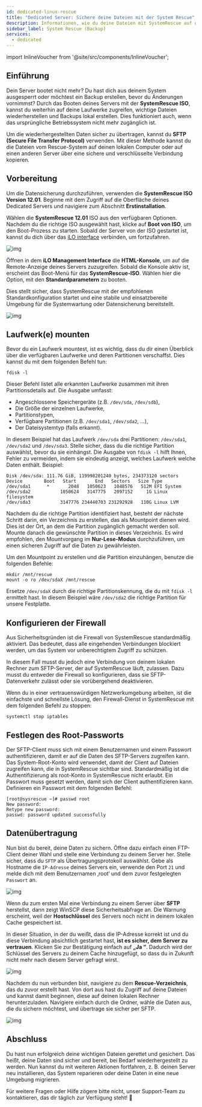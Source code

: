 ```yaml
---
id: dedicated-linux-rescue
title: "Dedicated Server: Sichere deine Dateien mit der System Rescue"
description: Informationen, wie du deine Dateien mit SystemRescue auf deinem Dedicated Server von ZAP-Hosting sichern kannst - ZAP-Hosting.com Dokumentation
sidebar_label: System Rescue (Backup)
services:
  - dedicated
---
```


import InlineVoucher from '@site/src/components/InlineVoucher';

## Einführung

Dein Server bootet nicht mehr? Du hast dich aus deinem System ausgesperrt oder möchtest ein Backup erstellen, bevor du Änderungen vornimmst?
Durch das Booten deines Servers mit der **SystemRescue ISO**, kannst du weiterhin auf deine Laufwerke zugreifen, wichtige Dateien wiederherstellen und Backups lokal erstellen. Dies funktioniert auch, wenn das ursprüngliche Betriebssystem nicht mehr zugänglich ist.

Um die wiederhergestellten Daten sicher zu übertragen, kannst du **SFTP (Secure File Transfer Protocol)** verwenden. Mit dieser Methode kannst du die Dateien vom Rescue-System auf deinen lokalen Computer oder auf einen anderen Server über eine sichere und verschlüsselte Verbindung kopieren.

<InlineVoucher />



## Vorbereitung
Um die Datensicherung durchzuführen, verwenden die **SystemRescue ISO Version 12.01**. Beginne mit dem Zugriff auf die Oberfläche deines Dedicated Servers und navigiere zum Abschnitt **Erstinstallation**.

Wählen die **SystemRescue 12.01** ISO aus den verfügbaren Optionen. Nachdem du die richtige ISO ausgewählt hast, klicke auf **Boot von ISO**, um den Boot-Prozess zu starten. Sobald der Server von der ISO gestartet ist, kannst du dich über das [iLO interface](dedicated-ilo.md) verbinden, um fortzufahren.

![img](https://screensaver01.zap-hosting.com/index.php/s/L35tCT8zJ4riTko/preview)



Öffnen in dem **iLO Management Interface** die **HTML-Konsole**, um auf die Remote-Anzeige deines Servers zuzugreifen. Sobald die Konsole aktiv ist, erscheint das Boot-Menü für das **SystemRescue-ISO**. Wählen hier die Option, mit den **Standardparametern** zu booten.

Dies stellt sicher, dass SystemRescue mit der empfohlenen Standardkonfiguration startet und eine stabile und einsatzbereite Umgebung für die Systemwartung oder Datensicherung bereitstellt.

![img](https://screensaver01.zap-hosting.com/index.php/s/gzLJxw9FWZs4AJ7/download)


## Laufwerk(e) mounten

Bevor du ein Laufwerk mountest, ist es wichtig, dass du dir einen Überblick über die verfügbaren Laufwerke und deren Partitionen verschaffst. Dies kannst du mit dem folgenden Befehl tun:

```
fdisk -l
```

Dieser Befehl listet alle erkannten Laufwerke zusammen mit ihren Partitionsdetails auf. Die Ausgabe umfasst:

- Angeschlossene Speichergeräte (z.B. `/dev/sda`, `/dev/sdb`),
- Die Größe der einzelnen Laufwerke,
- Partitionstypen,
- Verfügbare Partitionen (z.B. `/dev/sda1`, `/dev/sda2`, ...),
- Der Dateisystemtyp (falls erkannt).

In diesem Beispiel hat das Laufwerk `/dev/sda` drei Partitionen: `/dev/sda1`, `/dev/sda2` und `/dev/sda3`. Stelle sicher, dass du die richtige Partition auswählst, bevor du sie einhängst. Die Ausgabe von `fdisk -l` hilft Ihnen, Fehler zu vermeiden, indem sie eindeutig anzeigt, welches Laufwerk welche Daten enthält. Beispiel:

```
Disk /dev/sda: 111.76 GiB, 119998201240 bytes, 234373120 sectors
Device        Boot   Start       End   Sectors   Size Type
/dev/sda1      *       2048   1050623   1048576   512M EFI System
/dev/sda2           1050624   3147775   2097152     1G Linux filesystem
/dev/sda3           3147776 234440703 231292928   110G Linux LVM
```

Nachdem du die richtige Partition identifiziert hast, besteht der nächste Schritt darin, ein Verzeichnis zu erstellen, das als Mountpoint dienen wird. Dies ist der Ort, an dem die Partition zugänglich gemacht werden soll. Mounte danach die gewünschte Partition in dieses Verzeichnis. Es wird empfohlen, den Mountvorgang im **Nur-Lese-Modus** durchzuführen, um einen sicheren Zugriff auf die Daten zu gewährleisten. 

Um den Mountpoint zu erstellen und die Partition einzuhängen, benutze die folgenden Befehle:

```
mkdir /mnt/rescue
mount -o ro /dev/sdaX /mnt/rescue
```

Ersetze `/dev/sdaX` durch die richtige Partitionskennung, die du mit `fdisk -l` ermittelt hast. In diesem Beispiel wäre `/dev/sda2` die richtige Partition für unsere Festplatte.

## Konfigurieren der Firewall

Aus Sicherheitsgründen ist die Firewall von SystemRescue standardmäßig aktiviert. Das bedeutet, dass alle eingehenden Verbindungen blockiert werden, um das System vor unberechtigtem Zugriff zu schützen.

In diesem Fall musst du jedoch eine Verbindung von deinem lokalen Rechner zum SFTP-Server, der auf SystemRescue läuft, zulassen. Dazu musst du entweder die Firewall so konfigurieren, dass sie SFTP-Datenverkehr zulässt oder sie vorübergehend deaktivieren.

Wenn du in einer vertrauenswürdigen Netzwerkumgebung arbeiten, ist die einfachste und schnellste Lösung, den Firewall-Dienst in SystemRescue mit dem folgenden Befehl zu stoppen:

```
systemctl stop iptables
```



## Festlegen des Root-Passworts

Der SFTP-Client muss sich mit einem Benutzernamen und einem Passwort authentifizieren, damit er auf die Daten des SFTP-Servers zugreifen kann. Das System-Root-Konto wird verwendet, damit der Client auf Dateien zugreifen kann, die in SystemRescue sichtbar sind. Standardmäßig ist die Authentifizierung als root-Konto in SystemRescue nicht erlaubt. Ein Passwort muss gesetzt werden, damit sich der Client authentifizieren kann. Definieren ein Passwort mit dem folgenden Befehl:

```
[root@sysrescue ~]# passwd root
New password:
Retype new password:
passwd: password updated successfully
```

## Datenübertragung

Nun bist du bereit, deine Daten zu sichern. Öffne dazu einfach einen FTP-Client deiner Wahl und stelle eine Verbindung zu deinem Server her. Stelle sicher, dass du `SFTP` als Übertragungsprotokoll auswählst. Gebe als Hostname die `IP-Adresse` deines Servers ein, verwende den Port `21` und melde dich mit dem Benutzernamen ‚root‘ und dem zuvor festgelegten `Passwort` an.

![img](https://screensaver01.zap-hosting.com/index.php/s/armZ9db3nXsJW2o/download)

Wenn du zum ersten Mal eine Verbindung zu einem Server über **SFTP** herstellst, dann zeigt WinSCP diese Sicherheitsabfrage an. Die Warnung erscheint, weil der **Hostschlüssel** des Servers noch nicht in deinem lokalen Cache gespeichert ist.

In dieser Situation, in der du weißt, dass die IP-Adresse korrekt ist und du diese Verbindung absichtlich gestartet hast, **ist es sicher, dem Server zu vertrauen**. Klicken Sie zur Bestätigung einfach auf **„Ja “**. Dadurch wird der Schlüssel des Servers zu deinem Cache hinzugefügt, so dass du in Zukunft nicht mehr nach diesem Server gefragt wirst.

![img](https://screensaver01.zap-hosting.com/index.php/s/y5353jyzky67LxB/preview)

Nachdem du nun verbunden bist, navigiere zu dem **Rescue-Verzeichnis**, das du zuvor erstellt hast. Von dort aus hast du Zugriff auf deine Dateien und kannst damit beginnen, diese auf deinen lokalen Rechner herunterzuladen. Navigiere einfach durch die Ordner, wähle die Daten aus, die du sichern möchtest, und übertrage sie sicher per SFTP.

![img](https://screensaver01.zap-hosting.com/index.php/s/QiS4wiTWXx6g8aT/download)

## Abschluss

Du hast nun erfolgreich deine wichtigen Dateien gerettet und gesichert. Das heißt, deine Daten sind sicher und bereit, bei Bedarf wiederhergestellt zu werden. Nun kannst du mit weiteren Aktionen fortfahren, z. B. deinen Server neu installieren, das System reparieren oder deine Daten in eine neue Umgebung migrieren.

Für weitere Fragen oder Hilfe zögere bitte nicht, unser Support-Team zu kontaktieren, das dir täglich zur Verfügung steht! 🙂